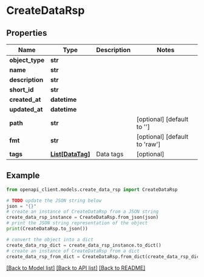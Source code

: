 # CreateDataRsp


## Properties

Name | Type | Description | Notes
------------ | ------------- | ------------- | -------------
**object_type** | **str** |  | 
**name** | **str** |  | 
**description** | **str** |  | 
**short_id** | **str** |  | 
**created_at** | **datetime** |  | 
**updated_at** | **datetime** |  | 
**path** | **str** |  | [optional] [default to '']
**fmt** | **str** |  | [optional] [default to 'raw']
**tags** | [**List[DataTag]**](DataTag.md) | Data tags | [optional] 

## Example

```python
from openapi_client.models.create_data_rsp import CreateDataRsp

# TODO update the JSON string below
json = "{}"
# create an instance of CreateDataRsp from a JSON string
create_data_rsp_instance = CreateDataRsp.from_json(json)
# print the JSON string representation of the object
print(CreateDataRsp.to_json())

# convert the object into a dict
create_data_rsp_dict = create_data_rsp_instance.to_dict()
# create an instance of CreateDataRsp from a dict
create_data_rsp_from_dict = CreateDataRsp.from_dict(create_data_rsp_dict)
```
[[Back to Model list]](../README.md#documentation-for-models) [[Back to API list]](../README.md#documentation-for-api-endpoints) [[Back to README]](../README.md)


